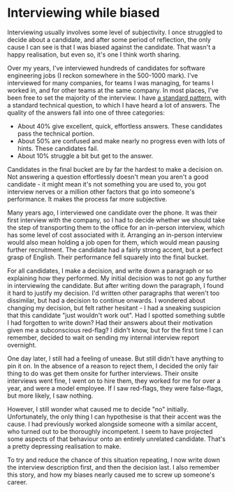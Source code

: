 # Interviewing while biased

Interviewing usually involves some level of subjectivity. I once struggled to decide about a candidate, and after some period of reflection, the only cause I can see is that I was biased against the candidate. That wasn't a happy realisation, but even so, it's one I think worth sharing.

Over my years, I've interviewed hundreds of candidates for software engineering jobs (I reckon somewhere in the 500-1000 mark). I've interviewed for many companies, for teams I was managing, for teams I worked in, and for other teams at the same company. In most places, I've been free to set the majority of the interview. I have [a standard pattern](https://neilmitchell.blogspot.com/2020/07/how-i-interview.html), with a standard technical question, to which I have heard a lot of answers. The quality of the answers fall into one of three categories:

* About 40% give excellent, quick, effortless answers. These candidates pass the technical portion.
* About 50% are confused and make nearly no progress even with lots of hints. These candidates fail.
* About 10% struggle a bit but get to the answer.

Candidates in the final bucket are by far the hardest to make a decision on. Not answering a question effortlessly doesn't mean you aren't a good candidate - it might mean it's not something you are used to, you got interview nerves or a million other factors that go into someone's performance. It makes the process far more subjective.

Many years ago, I interviewed one candidate over the phone. It was their first interview with the company, so I had to decide whether we should take the step of transporting them to the office for an in-person interview, which has some level of cost associated with it. Arranging an in-person interview would also mean holding a job open for them, which would mean pausing further recruitment. The candidate had a fairly strong accent, but a perfect grasp of English. Their performance fell squarely into the final bucket.

For all candidates, I make a decision, and write down a paragraph or so explaining how they performed. My initial decision was to not go any further in interviewing the candidate. But after writing down the paragraph, I found it hard to justify my decision. I'd written other paragraphs that weren't too dissimilar, but had a decision to continue onwards. I wondered about changing my decision, but felt rather hesitant - I had a sneaking suspicion that this candidate "just wouldn't work out". Had I spotted something subtle I had forgotten to write down? Had their answers about their motivation given me a subconscious red-flag? I didn't know, but for the first time I can remember, decided to wait on sending my internal interview report overnight.

One day later, I still had a feeling of unease. But still didn't have anything to pin it on. In the absence of a reason to reject them, I decided the only fair thing to do was get them onsite for further interviews. Their onsite interviews went fine, I went on to hire them, they worked for me for over a year, and were a model employee. If I saw red-flags, they were false-flags, but more likely, I saw nothing.

However, I still wonder what caused me to decide "no" initially. Unfortunately, the only thing I can hypothesise is that their accent was the cause. I had previously worked alongside someone with a similar accent, who turned out to be thoroughly incompetent. I seem to have projected some aspects of that behaviour onto an entirely unrelated candidate. That's a pretty depressing realisation to make.

To try and reduce the chance of this situation repeating, I now write down the interview description first, and then the decision last. I also remember this story, and how my biases nearly caused me to screw up someone's career.
